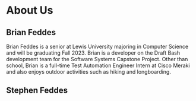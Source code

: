 # About Us

## Brian Feddes
Brian Feddes is a senior at Lewis University majoring in Computer Science and will be graduating Fall 2023. Brian is a developer on the Draft Bash development team for the Software Systems Capstone Project. Other than school, Brian is a full-time Test Automation Engineer Intern at Cisco Meraki and also enjoys outdoor activities such as hiking and longboarding.

## Stephen Feddes